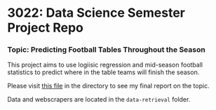 # 3022: Data Science Semester Project Repo

### Topic: Predicting Football Tables Throughout the Season

This project aims to use logiisic regression and mid-season football statistics to predict where in the table teams will finish the season.

Please visit [this file](https://github.com/derek-watson14/3022-Project-dewa5122/blob/main/final_notebook.ipynb) in the directory to see my final report on the topic. 

Data and webscrapers are located in the `data-retrieval` folder.
